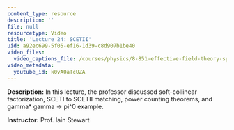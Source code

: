 ```yaml
---
content_type: resource
description: ''
file: null
resourcetype: Video
title: 'Lecture 24: SCETII'
uid: a92ec699-5f05-ef16-1d39-c8d907b1be40
video_files:
  video_captions_file: /courses/physics/8-851-effective-field-theory-spring-2013/video-lectures/lecture-24-scetii/k0vA0aTcUZA.vtt
video_metadata:
  youtube_id: k0vA0aTcUZA
---
```


**Description:** In this lecture, the professor discussed soft-collinear factorization, SCETI to SCETII matching, power counting theorems, and gamma\* gamma -> pi^0 example.

**Instructor:** Prof. Iain Stewart